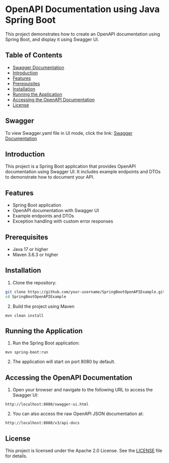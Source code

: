 # OpenAPI Documentation using Java Spring Boot
This project demonstrates how to create an OpenAPI documentation using Spring Boot, and display it using Swagger UI.
## Table of Contents

- [Swagger Documentation](#Swagger)
- [Introduction](#introduction)
- [Features](#features)
- [Prerequisites](#prerequisites)
- [Installation](#installation)
- [Running the Application](#running-the-application)
- [Accessing the OpenAPI Documentation](#accessing-the-openapi-documentation)
- [License](#license)

## Swagger
To view Swagger.yaml file in UI mode, click the link: <a href="[https://github.com/kaushiknatua12345/OpenAPIWithJavaSpringBoot/api-doc.json](https://github.com/kaushiknatua12345/OpenAPIWithJavaSpringBoot/blob/6e9a0aad4cfc853cdb240ca035af77cc8cd306fd/api-doc.json)">Swagger Documentation</a>

## Introduction

This project is a Spring Boot application that provides OpenAPI documentation using Swagger UI. It includes example endpoints and DTOs to demonstrate how to document your API.

## Features

- Spring Boot application
- OpenAPI documentation with Swagger UI
- Example endpoints and DTOs
- Exception handling with custom error responses

## Prerequisites

- Java 17 or higher
- Maven 3.6.3 or higher

## Installation

1. Clone the repository:
```bash
git clone https://github.com/your-username/SpringBootOpenAPIExample.git
cd SpringBootOpenAPIExample
```

2. Build the project using Maven
```
mvn clean install
```

## Running the Application

1. Run the Spring Boot application:
```
mvn spring-boot:run
```
2. The application will start on port 8080 by default.

## Accessing the OpenAPI Documentation

1. Open your browser and navigate to the following URL to access the Swagger UI:
```
http://localhost:8080/swagger-ui.html
```

2. You can also access the raw OpenAPI JSON documentation at:
```
http://localhost:8080/v3/api-docs
```
   
## License
This project is licensed under the Apache 2.0 License. See the <a href="http://www.apache.org/licenses/LICENSE-2.0.html">LICENSE</a> file for details.
